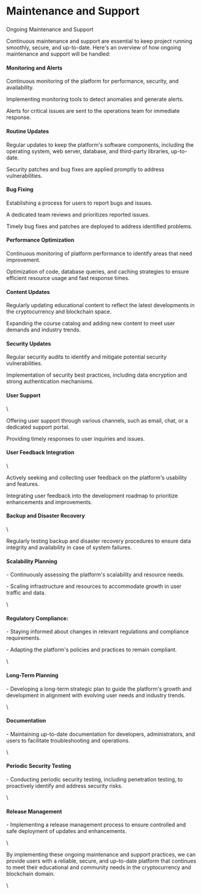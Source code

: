 # Maintenance and Support

###

Ongoing Maintenance and Support

Continuous maintenance and support are essential to keep project running smoothly, secure, and up-to-date. Here's an overview of how ongoing maintenance and support will be handled:

#### Monitoring and Alerts

Continuous monitoring of the platform for performance, security, and availability.

Implementing monitoring tools to detect anomalies and generate alerts.

Alerts for critical issues are sent to the operations team for immediate response.

#### Routine Updates

Regular updates to keep the platform's software components, including the operating system, web server, database, and third-party libraries, up-to-date.

Security patches and bug fixes are applied promptly to address vulnerabilities.

#### Bug Fixing

Establishing a process for users to report bugs and issues.

A dedicated team reviews and prioritizes reported issues.

Timely bug fixes and patches are deployed to address identified problems.

#### Performance Optimization

Continuous monitoring of platform performance to identify areas that need improvement.

Optimization of code, database queries, and caching strategies to ensure efficient resource usage and fast response times.

#### Content Updates

Regularly updating educational content to reflect the latest developments in the cryptocurrency and blockchain space.

Expanding the course catalog and adding new content to meet user demands and industry trends.

#### Security Updates

Regular security audits to identify and mitigate potential security vulnerabilities.

Implementation of security best practices, including data encryption and strong authentication mechanisms.

#### User Support

\


Offering user support through various channels, such as email, chat, or a dedicated support portal.

Providing timely responses to user inquiries and issues.

#### User Feedback Integration

\


Actively seeking and collecting user feedback on the platform's usability and features.

Integrating user feedback into the development roadmap to prioritize enhancements and improvements.

#### Backup and Disaster Recovery

\


Regularly testing backup and disaster recovery procedures to ensure data integrity and availability in case of system failures.

#### Scalability Planning

\- Continuously assessing the platform's scalability and resource needs.

\- Scaling infrastructure and resources to accommodate growth in user traffic and data.

\


#### Regulatory Compliance:

\- Staying informed about changes in relevant regulations and compliance requirements.

\- Adapting the platform's policies and practices to remain compliant.

\


#### Long-Term Planning

\- Developing a long-term strategic plan to guide the platform's growth and development in alignment with evolving user needs and industry trends.

\


#### Documentation

\- Maintaining up-to-date documentation for developers, administrators, and users to facilitate troubleshooting and operations.

\


#### Periodic Security Testing

\- Conducting periodic security testing, including penetration testing, to proactively identify and address security risks.

\


#### Release Management

\- Implementing a release management process to ensure controlled and safe deployment of updates and enhancements.

\


By implementing these ongoing maintenance and support practices, we can provide users with a reliable, secure, and up-to-date platform that continues to meet their educational and community needs in the cryptocurrency and blockchain domain.

\
